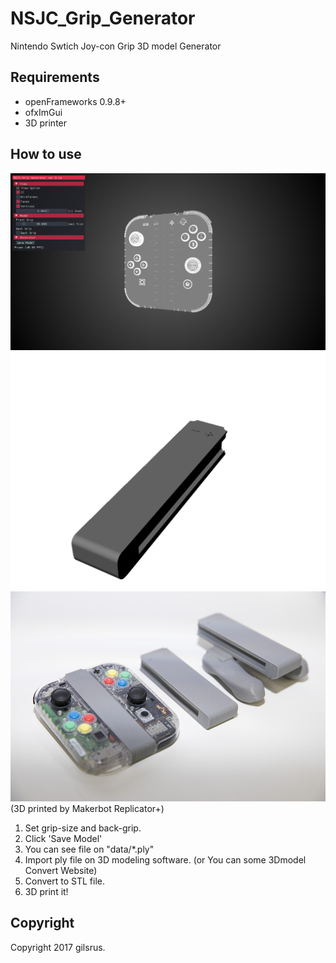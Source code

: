 # NSJC_Grip_Generator
Nintendo Swtich Joy-con Grip 3D model Generator 

## Requirements
- openFrameworks 0.9.8+
- ofxImGui
- 3D printer

## How to use
![SC](https://github.com/gilsrus/NSJC_Grip_Generator/raw/master/sc1.png)
![SC2](https://github.com/gilsrus/NSJC_Grip_Generator/raw/master/sc2.png)
![SC3](https://github.com/gilsrus/NSJC_Grip_Generator/raw/master/sc3.png)
(3D printed by Makerbot Replicator+) 

1. Set grip-size and back-grip.
2. Click 'Save Model'
3. You can see file on "data/*.ply"
4. Import ply file on 3D modeling software. (or You can some 3Dmodel Convert Website)
5. Convert to STL file.
6. 3D print it!

## Copyright
Copyright 2017 gilsrus.
